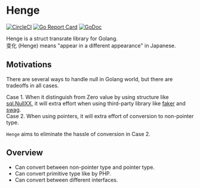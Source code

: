 # Henge
[![CircleCI](https://circleci.com/gh/soranoba/henge.svg?style=svg&circle-token=3c8c20a0a57a6333fb949dd6b901c610656e9da6)](https://circleci.com/gh/soranoba/henge)
[![Go Report Card](https://goreportcard.com/badge/github.com/soranoba/henge)](https://goreportcard.com/report/github.com/soranoba/henge)
[![GoDoc](https://godoc.org/github.com/soranoba/henge?status.svg)](https://godoc.org/github.com/soranoba/henge)

Henge is a struct transrate library for Golang.  
变化 (Henge) means "appear in a different appearance" in Japanese.  

## Motivations

There are several ways to handle null in Golang world, but there are tradeoffs in all cases.  

Case 1. When it distinguish from Zero value by using structure like [sql.NullXX](https://golang.org/pkg/database/sql/),  it will extra effort when using third-party library like [faker](https://github.com/bxcodec/faker) and [swag](https://github.com/swaggo/swag).  
Case 2. When using pointers, it will extra effort of conversion to non-pointer type.  

`Henge` aims to eliminate the hassle of conversion in Case 2. 

## Overview

- Can convert between non-pointer type and pointer type.
- Can convert primitive type like by PHP.
- Can convert between different interfaces.

